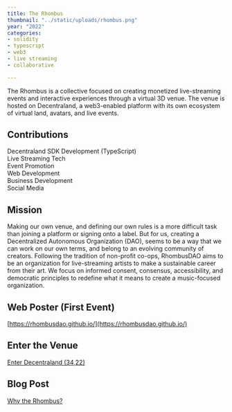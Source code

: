 ```yaml
---
title: The Rhombus
thumbnail: "../static/uploads/rhombus.png"
year: "2022"
categories:
- solidity
- typescript
- web3
- live streaming
- collaborative

---
```


The Rhombus is a collective focused on creating monetized live-streaming events and interactive experiences through a virtual 3D venue.  The venue is hosted on Decentraland, a web3-enabled platform with its own ecosystem of virtual land, avatars, and live events.

## Contributions

Decentraland SDK Development (TypeScript) <br>
Live Streaming Tech <br>
Event Promotion <br>
Web Development <br>
Business Development <br>
Social Media

## Mission

Making our own venue, and defining our own rules is a more difficult task than joining a platform or signing onto a label.  But for us, creating a Decentralized Autonomous Organization (DAO), seems to be a way that we can work on our own terms, and belong to an evolving community of creators.  Following the tradition of non-profit co-ops, RhombusDAO aims to be an organization for live-streaming artists to make a sustainable career from their art. We focus on informed consent, consensus, accessibility, and democratic principles to redefine what it means to create a music-focused organization.

## Web Poster (First Event)

[https://rhombusdao.github.io/](https://rhombusdao.github.io/)

## Enter the Venue

[Enter Decentraland (34,22)](https://play.decentraland.org/?position=34%2C22)

## Blog Post 

[Why the Rhombus?](https://mirror.xyz/justinkuhn.eth/-WsZuZjsVa-l-q4PKItdykGt-aQt4MRonJ-uvms2BmY)
